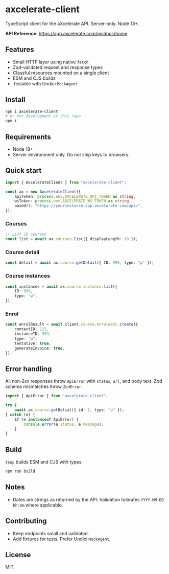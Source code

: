 # axcelerate-client

TypeScript client for the aXcelerate API. Server-only. Node 18+.

**API Reference**: https://app.axcelerate.com/apidocs/home

## Features

- Small HTTP layer using native `fetch`
- Zod-validated request and response types
- Classful resources mounted on a single client
- ESM and CJS builds
- Testable with Undici `MockAgent`

## Install

```bash
npm i axcelerate-client
# or for development of this repo
npm i
```

## Requirements

- Node 18+
- Server environment only. Do not ship keys to browsers.

## Quick start

```ts
import { AxcelerateClient } from "axcelerate-client";

const ax = new AxcelerateClient({
	apiToken: process.env.AXCELERATE_API_TOKEN as string,
	wsToken: process.env.AXCELERATE_WS_TOKEN as string,
	baseUrl: "https://yourinstance.app.axcelerate.com/api/",
});
```

### Courses

```ts
// List 10 courses
const list = await ax.courses.list({ displayLength: 10 });
```

### Course detail

```ts
const detail = await ax.course.getDetail({ ID: 999, type: "p" });
```

### Course instances

```ts
const instances = await ax.course.instance.list({
	ID: 999,
	type: "w",
});
```

### Enrol

```ts
const enrolResult = await client.course.enrolment.create({
	contactID: 123,
	instanceID: 999,
	type: "w",
	tentative: true,
	generateInvoice: true,
});
```

## Error handling

All non-2xx responses throw `ApiError` with `status`, `url`, and body text.
Zod schema mismatches throw `ZodError`.

```ts
import { ApiError } from "axcelerate-client";

try {
	await ax.course.getDetial({ id: 1, type: "p" });
} catch (e) {
	if (e instanceof ApiError) {
		console.error(e.status, e.message);
	}
}
```

## Build

`tsup` builds ESM and CJS with types.

```bash
npm run build
```

## Notes

- Dates are strings as returned by the API. Validation tolerates `YYYY-MM-DD hh:mm` where applicable.

## Contributing

- Keep endpoints small and validated.
- Add fixtures for tests. Prefer Undici `MockAgent`.

## License

MIT.
